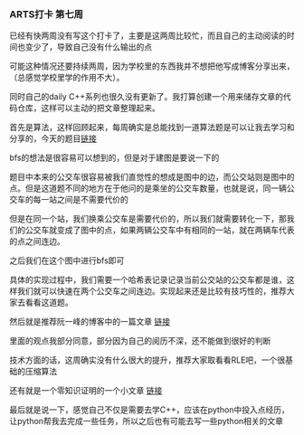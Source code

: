 ### ARTS打卡 第七周

已经有快两周没有写这个打卡了，主要是这两周比较忙，而且自己的主动阅读的时间也变少了，导致自己没有什么输出的点

可能这种情况还要持续两周，因为学校里的东西我并不想把他写成博客分享出来，（总感觉学校里学的作用不大）。

同时自己的daily C++系列也很久没有更新了。我打算创建一个用来储存文章的代码仓库，这样可以主动的把文章整理起来。

首先是算法，这样回顾起来，每周确实是总能找到一道算法题是可以让我去学习和分享的，今天的题目[链接](https://leetcode-cn.com/problems/bus-routes/)

bfs的想法是很容易可以想到的，但是对于建图是要说一下的

题目中本来的公交车很容易被我们直觉性的想成是图中的边，而公交站则是图中的点。但是这道题不同的地方在于他问的是乘坐的公交车数量，也就是说，同一辆公交车的每一站之间是不需要代价的

但是在同一个站，我们换乘公交车是需要代价的，所以我们就需要转化一下，那我们的公交车就变成了图中的点，如果两辆公交车中有相同的一站，就在两辆车代表的点之间连边。

之后我们在这个图中进行bfs即可

具体的实现过程中，我们需要一个哈希表记录记录当前公交站的公交车都是谁，这样我们就可以快速在两个公交车之间连边。实现起来还是比较有技巧性的，推荐大家去看看这道题。

然后就是推荐阮一峰的博客中的一篇文章 [链接](https://www.ruanyifeng.com/blog/2021/06/drunk-post-of-a-programmer.html)

里面的观点我部分同意，部分因为自己的阅历不深，还不能做到很好的判断

技术方面的话，这周确实没有什么很大的提升，推荐大家取看看RLE吧，一个很基础的压缩算法

还有就是一个零知识证明的一个小文章 [链接](https://medium.com/@madushandhanushka/proving-without-knowing-zero-knowledge-proof-76801bbf5205)

最后就是说一下，感觉自己不仅是需要去学C++，应该在python中投入点经历，让python帮我去完成一些任务，所以之后也有可能去写一些python相关的文章